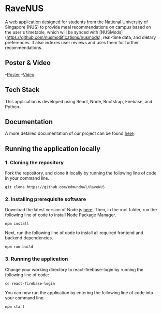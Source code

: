# RaveNUS
A web application designed for students from the National University of Singapore (NUS) to provide meal recommendations on campus based on the user's timetable, which will be synced with [NUSMods] (https://github.com/nusmodifications/nusmods), real-time data, and dietary preferences. It also indexes user reviews and uses them for further recommendations.

## Poster & Video
-[Poster](https://drive.google.com/file/d/1AuS9f640TlgS1EVCeeXc1YyT9Agw40KQ/view)
-[Video](https://drive.google.com/file/d/1vRImC_zf8TfHF2xV_1dpIJZHlvOIF2FS/view) 
## Tech Stack
This application is developed using React, Node, Bootstrap, Firebase, and Python.

## Documentation
A more detailed documentation of our project can be found [here](https://docs.google.com/document/d/1F-nAj3m0RbJd0uo2rgUO_xF8WZ6S5WRq/edit).

## Running the application locally
### 1. Cloning the repository
Fork the repository, and clone it locally by running the following line of code in your command line.
```
git clone https://github.com/edmundnwl/RaveNUS
```

### 2. Installing prerequisite software
Download the latest version of Node.js [here](https://nodejs.org/en/download).
Then, in the root folder, run the following line of code to install Node Package Manager.
```
npm install
```
Next, run the following line of code to install all required frontend and backend dependencies.
```
npm run build
```
### 3. Running the application
Change your working directory to react-firebase-login by running the following line of code:
```
cd react-firebase-login
```
You can now run the application by entering the following line of code into your command line.
```
npm start
```
